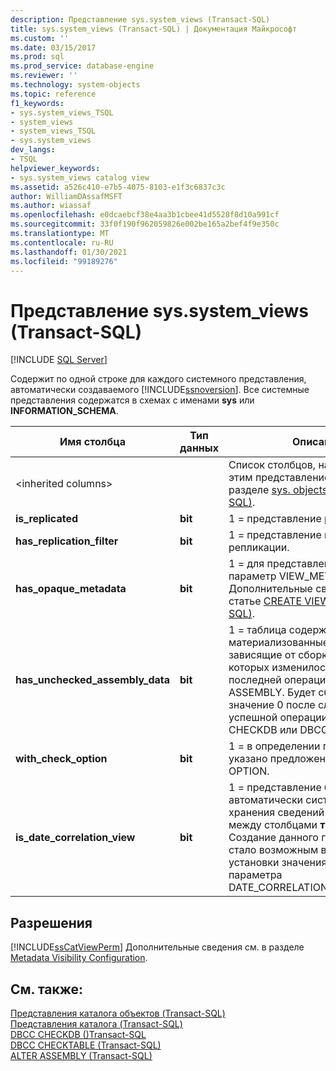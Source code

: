 ```yaml
---
description: Представление sys.system_views (Transact-SQL)
title: sys.system_views (Transact-SQL) | Документация Майкрософт
ms.custom: ''
ms.date: 03/15/2017
ms.prod: sql
ms.prod_service: database-engine
ms.reviewer: ''
ms.technology: system-objects
ms.topic: reference
f1_keywords:
- sys.system_views_TSQL
- system_views
- system_views_TSQL
- sys.system_views
dev_langs:
- TSQL
helpviewer_keywords:
- sys.system_views catalog view
ms.assetid: a526c410-e7b5-4075-8103-e1f3c6837c3c
author: WilliamDAssafMSFT
ms.author: wiassaf
ms.openlocfilehash: e0dcaebcf38e4aa3b1cbee41d5528f8d10a991cf
ms.sourcegitcommit: 33f0f190f962059826e002be165a2bef4f9e350c
ms.translationtype: MT
ms.contentlocale: ru-RU
ms.lasthandoff: 01/30/2021
ms.locfileid: "99189276"
---
```

# <a name="syssystem_views-transact-sql"></a>Представление sys.system_views (Transact-SQL)
[!INCLUDE [SQL Server](../../includes/applies-to-version/sqlserver.md)]

  Содержит по одной строке для каждого системного представления, автоматически создаваемого [!INCLUDE[ssnoversion](../../includes/ssnoversion-md.md)]. Все системные представления содержатся в схемах с именами **sys** или **INFORMATION_SCHEMA**.  
  
|Имя столбца|Тип данных|Описание|  
|-----------------|---------------|-----------------|  
|\<inherited columns>||Список столбцов, наследуемых этим представлением, см. в разделе [sys. objects &#40;Transact-SQL&#41;](../../relational-databases/system-catalog-views/sys-objects-transact-sql.md).|  
|**is_replicated**|**bit**|1 = представление реплицировано.|  
|**has_replication_filter**|**bit**|1 = представление имеет фильтр репликации.|  
|**has_opaque_metadata**|**bit**|1 = для представления указан параметр VIEW_METADATA. Дополнительные сведения см. в статье [CREATE VIEW (Transact-SQL)](../../t-sql/statements/create-view-transact-sql.md).|  
|**has_unchecked_assembly_data**|**bit**|1 = таблица содержит материализованные данные, зависящие от сборки, определение которых изменилось во время последней операции ALTER ASSEMBLY. Будет сброшено в значение 0 после следующей успешной операции DBCC CHECKDB или DBCC CHECKTABLE.|  
|**with_check_option**|**bit**|1 = в определении представления указано предложение WITH CHECK OPTION.|  
|**is_date_correlation_view**|**bit**|1 = представление было создано автоматически системой для хранения сведений о корреляции между столбцами **типа DateTime** . Создание данного представления стало возможным вследствие установки значения ON для параметра DATE_CORRELATION_OPTIMIZATION.|  
  
## <a name="permissions"></a>Разрешения  
 [!INCLUDE[ssCatViewPerm](../../includes/sscatviewperm-md.md)] Дополнительные сведения см. в разделе [Metadata Visibility Configuration](../../relational-databases/security/metadata-visibility-configuration.md).  
  
## <a name="see-also"></a>См. также:  
 [Представления каталога объектов (Transact-SQL)](../../relational-databases/system-catalog-views/object-catalog-views-transact-sql.md)   
 [Представления каталога (Transact-SQL)](../../relational-databases/system-catalog-views/catalog-views-transact-sql.md)   
 [DBCC CHECKDB &#40;&#41;Transact-SQL ](../../t-sql/database-console-commands/dbcc-checkdb-transact-sql.md)   
 [DBCC CHECKTABLE &#40;Transact-SQL&#41;](../../t-sql/database-console-commands/dbcc-checktable-transact-sql.md)   
 [ALTER ASSEMBLY (Transact-SQL)](../../t-sql/statements/alter-assembly-transact-sql.md)  
  
  

